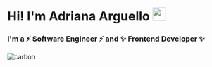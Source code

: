 # Hi! I'm Adriana Arguello <img src="https://user-images.githubusercontent.com/1303154/88677602-1635ba80-d120-11ea-84d8-d263ba5fc3c0.gif" width="30">

### I'm a ⚡ Software Engineer ⚡ and ✨ Frontend Developer ✨

![carbon](https://user-images.githubusercontent.com/70598371/189449272-6048dcab-5431-43f9-9c96-571bfb472c0c.png)
